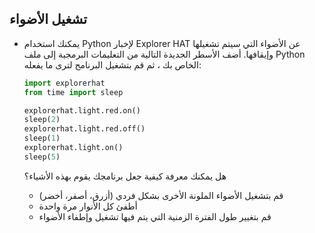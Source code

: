 ## تشغيل الأضواء

- يمكنك استخدام Python لإخبار Explorer HAT عن الأضواء التي سيتم تشغيلها وإيقافها. أضف الأسطر الجديدة التالية من التعليمات البرمجية إلى ملف Python الخاص بك ، ثم قم بتشغيل البرنامج لترى ما يفعله:
    
    ```python
    import explorerhat
    from time import sleep
    
    explorerhat.light.red.on()
    sleep(2)
    explorerhat.light.red.off()
    sleep(1)
    explorerhat.light.on()
    sleep(5)
    ```
    
    هل يمكنك معرفة كيفية جعل برنامجك يقوم بهذه الأشياء؟
    
    - قم بتشغيل الأضواء الملونة الأخرى بشكل فردي (أزرق، أصفر، أخضر)
    - أطفئ كل الأنوار مرة واحدة
    - قم بتغيير طول الفترة الزمنية التي يتم فيها تشغيل وإطفاء الأضواء